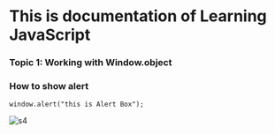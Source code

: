 
# This is documentation of Learning JavaScript
### Topic 1:  Working with Window.object
### How to show alert

```
window.alert("this is Alert Box");

```
![s4](https://user-images.githubusercontent.com/95132357/143728761-8d6d909c-75ef-4d11-8be2-088d124ebcac.png)
